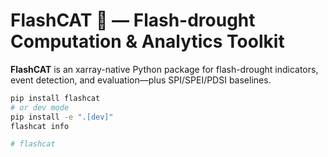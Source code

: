 # FlashCAT 🐾 — Flash-drought Computation & Analytics Toolkit

**FlashCAT** is an xarray-native Python package for flash-drought indicators,
event detection, and evaluation—plus SPI/SPEI/PDSI baselines.

```bash
pip install flashcat
# or dev mode
pip install -e ".[dev]"
flashcat info

#   f l a s h c a t  
 